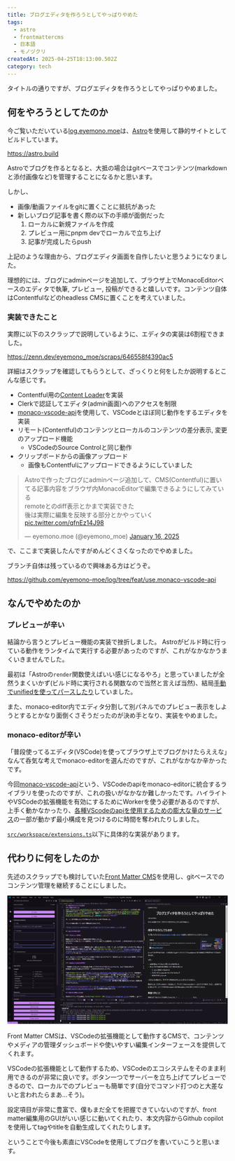```yaml
---
title: ブログエディタを作ろうとしてやっぱりやめた
tags:
  - astro
  - frontmattercms
  - 日本語
  - モノヅクリ
createdAt: 2025-04-25T18:13:00.502Z
category: tech
---
```


タイトルの通りですが、ブログエディタを作ろうとしてやっぱりやめました。

## 何をやろうとしてたのか

今ご覧いただいている[log.eyemono.moe](/)は、[Astro](https://astro.build)を使用して静的サイトとしてビルドしています。

<https://astro.build>

Astroでブログを作るとなると、大抵の場合はgitベースでコンテンツ(markdownと添付画像など)を管理することになるかと思います。

しかし、

- 画像/動画ファイルをgitに置くことに抵抗があった
- 新しいブログ記事を書く際の以下の手順が面倒だった
  1. ローカルに新規ファイルを作成
  2. プレビュー用にpnpm devでローカルで立ち上げ
  3. 記事が完成したらpush

上記のような理由から、ブログエディタ画面を自作したいと思うようになりました。

理想的には、ブログにadminページを追加して、ブラウザ上でMonacoEditorベースのエディタで執筆, プレビュー, 投稿ができると嬉しいです。コンテンツ自体はContentfulなどのheadless CMSに置くことを考えていました。

### 実装できたこと

実際に以下のスクラップで説明しているように、エディタの実装は6割程できました。

<https://zenn.dev/eyemono_moe/scraps/646558f4390ac5>

詳細はスクラップを確認してもらうとして、ざっくりと何をしたか説明するとこんな感じです。

- Contentful用の[Content Loader](https://docs.astro.build/en/reference/content-loader-reference/)を実装
- Clerkで認証してエディタ(admin画面)へのアクセスを制限
- [monaco-vscode-api](https://github.com/CodinGame/monaco-vscode-api)を使用して、VSCodeとほぼ同じ動作をするエディタを実装
- リモート(Contentful)のコンテンツとローカルのコンテンツの差分表示, 変更のアップロード機能
  - VSCodeのSource Controlと同じ動作
- クリップボードからの画像アップロード
  - 画像もContentfulにアップロードできるようにしていました

<blockquote class="twitter-tweet"><p lang="ja" dir="ltr">Astroで作ったブログにadminページ追加して、CMS(Contentful)に置いてる記事内容をブラウザ内MonacoEditorで編集できるようにしてみている<br>remoteとのdiff表示とかまで実装できた<br>後は実際に編集を反映する部分とかやっていく <a href="https://t.co/qfnEz14J98">pic.twitter.com/qfnEz14J98</a></p>&mdash; eyemono.moe (@eyemono_moe) <a href="https://twitter.com/eyemono_moe/status/1879813068492030285?ref_src=twsrc%5Etfw">January 16, 2025</a></blockquote> <script async src="https://platform.twitter.com/widgets.js" charset="utf-8"></script>

で、ここまで実装したんですがめんどくさくなったのでやめました。

ブランチ自体は残っているので興味ある方はどうぞ。

<https://github.com/eyemono-moe/log/tree/feat/use.monaco-vscode-api>

## なんでやめたのか

### プレビューが辛い

結論から言うとプレビュー機能の実装で挫折しました。
Astroがビルド時に行っている動作をランタイムで実行する必要があったのですが、これがなかなかうまくいきませんでした。

最初は「Astroの`render`関数使えばいい感じになるやろ」と思っていましたが全然うまくいかず(ビルド時に実行される関数なので当然と言えば当然)、結局[手動でunifiedを使ってパースしたり](https://github.com/eyemono-moe/log/blob/675feeb944b894555e47f1bdb5e37b061ab7630c/src/store/previewInput.ts#L11)していました。

また、monaco-editor内でエディタ分割して別パネルでのプレビュー表示をしようとするとかなり面倒くさそうだったのが決め手となり、実装をやめました。

### monaco-editorが辛い

「普段使ってるエディタ(VSCode)を使ってブラウザ上でブログかけたらええな」なんて呑気な考えでmonaco-editorを選んだのですが、これがなかなか辛かったです。

今回[monaco-vscode-api](https://github.com/CodinGame/monaco-vscode-api)という、VSCodeのapiをmonaco-editorに統合するライブラリを使ったのですが、これの扱いがなかなか難しかったです。ハイライトやVSCodeの拡張機能を有効にするためにWorkerを使う必要があるのですが、上手く動かなかったり、[各種VScodeのapiを使用するための膨大な量のサービス](https://github.com/CodinGame/monaco-vscode-api/wiki/List-of-service-overrides)の一部が動かず最小構成を見つけるのに時間を奪われたりしました。

[`src/workspace/extensions.ts`](https://github.com/eyemono-moe/log/tree/feat/use.monaco-vscode-api/src/workspace)以下に具体的な実装があります。

## 代わりに何をしたのか

先述のスクラップでも検討していた[Front Matter CMS](https://frontmatter.codes)を使用し、gitベースでのコンテンツ管理を継続することにしました。

![FrontMatterCMSパネルを開いたVSCodeのエディタ画面](../../../public/media/250425-blog-editor/1745603498749-image.png)

Front Matter CMSは、VSCodeの拡張機能として動作するCMSで、コンテンツやメディアの管理ダッシュボードや使いやすい編集インターフェースを提供してくれます。

VSCodeの拡張機能として動作するため、VSCodeのエコシステムをそのまま利用できるのが非常に良いです。ボタン一つでサーバーを立ち上げてプレビューできるので、ローカルでのプレビューも簡単です(自分でコマンド打つのと大差ないと言われたらまあ...そう)。

設定項目が非常に豊富で、僕もまだ全てを把握できていないのですが、front matter編集用のGUIがいい感じに動いてくれたり、本文内容からGithub copilotを使用してtagやtitleを自動生成してくれたりします。

ということで今後も素直にVSCodeを使用してブログを書いていこうと思います。
